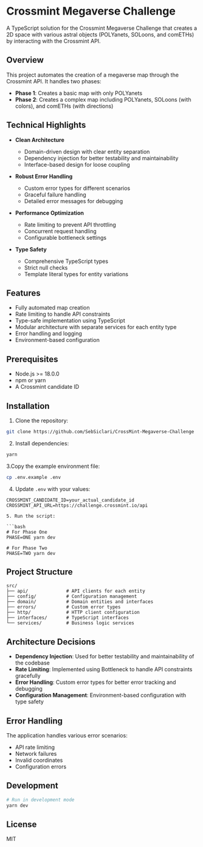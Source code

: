 # Crossmint Megaverse Challenge

A TypeScript solution for the Crossmint Megaverse Challenge that creates a 2D space with various astral objects (POLYanets, SOLoons, and comETHs) by interacting with the Crossmint API.

## Overview

This project automates the creation of a megaverse map through the Crossmint API. It handles two phases:

- **Phase 1**: Creates a basic map with only POLYanets
- **Phase 2**: Creates a complex map including POLYanets, SOLoons (with colors), and comETHs (with directions)

## Technical Highlights

- **Clean Architecture**
  - Domain-driven design with clear entity separation
  - Dependency injection for better testability and maintainability
  - Interface-based design for loose coupling

- **Robust Error Handling**
  - Custom error types for different scenarios
  - Graceful failure handling
  - Detailed error messages for debugging

- **Performance Optimization**
  - Rate limiting to prevent API throttling
  - Concurrent request handling
  - Configurable bottleneck settings

- **Type Safety**
  - Comprehensive TypeScript types
  - Strict null checks
  - Template literal types for entity variations

## Features

- Fully automated map creation
- Rate limiting to handle API constraints
- Type-safe implementation using TypeScript
- Modular architecture with separate services for each entity type
- Error handling and logging
- Environment-based configuration

## Prerequisites

- Node.js >= 18.0.0
- npm or yarn
- A Crossmint candidate ID

## Installation

1. Clone the repository:

```bash
git clone https://github.com/SebSiclari/CrossMint-Megaverse-Challenge
```

2. Install dependencies:

```bash
yarn 
```

3.Copy the example environment file:
```bash
cp .env.example .env
```

4. Update `.env` with your values:
```env
CROSSMINT_CANDIDATE_ID=your_actual_candidate_id
CROSSMINT_API_URL=https://challenge.crossmint.io/api

5. Run the script:

```bash
# For Phase One
PHASE=ONE yarn dev

# For Phase Two
PHASE=TWO yarn dev
```

## Project Structure

```
src/
├── api/              # API clients for each entity
├── config/           # Configuration management
├── domain/           # Domain entities and interfaces
├── errors/           # Custom error types
├── http/             # HTTP client configuration
├── interfaces/       # TypeScript interfaces
└── services/         # Business logic services
```

## Architecture Decisions

- **Dependency Injection**: Used for better testability and maintainability of the codebase
- **Rate Limiting**: Implemented using Bottleneck to handle API constraints gracefully
- **Error Handling**: Custom error types for better error tracking and debugging
- **Configuration Management**: Environment-based configuration with type safety

## Error Handling

The application handles various error scenarios:
- API rate limiting
- Network failures
- Invalid coordinates
- Configuration errors

## Development

```bash
# Run in development mode
yarn dev
```

## License

MIT
